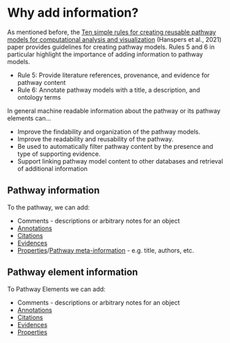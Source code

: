 

# Why add information? 

As mentioned before, the [Ten simple rules for creating reusable pathway models for computational analysis and visualization](https://journals.plos.org/ploscompbiol/article?id=10.1371/journal.pcbi.1009226) (Hanspers et al., 2021) paper provides guidelines for creating pathway models. Rules 5 and 6 in particular highlight the importance of adding information to pathway models. 

* Rule 5: Provide literature references, provenance, and evidence for pathway content
* Rule 6: Annotate pathway models with a title, a description, and ontology terms


In general machine readable information about the pathway or its pathway elements can... 

* Improve the findability and organization of the pathway models.
* Improve the readability and reusability of the pathway. 
* Be used to automatically filter pathway content by the presence and type of supporting evidence. 
* Support linking pathway model content to other databases and retrieval of additional information 

## Pathway information 
To the pathway, we can add: 

* Comments - descriptions or arbitrary notes for an object
* [Annotations](annotations.html)
* [Citations](citations.html)
* [Evidences](evidences.html)
* [Properties](properties.html)/[Pathway meta-information](pathway-meta-info.Rmd) - e.g. title, authors, etc. 

## Pathway element information 
To Pathway Elements we can add: 

* Comments - descriptions or arbitrary notes for an object
* [Annotations](annotations.html)
* [Citations](citations.html)
* [Evidences](evidences.html)
* [Properties](properties.html)




